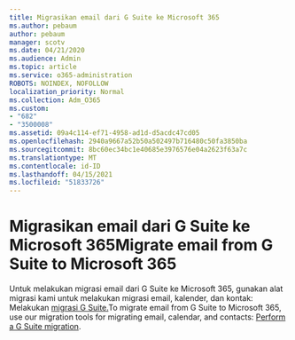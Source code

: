 ```yaml
---
title: Migrasikan email dari G Suite ke Microsoft 365
ms.author: pebaum
author: pebaum
manager: scotv
ms.date: 04/21/2020
ms.audience: Admin
ms.topic: article
ms.service: o365-administration
ROBOTS: NOINDEX, NOFOLLOW
localization_priority: Normal
ms.collection: Adm_O365
ms.custom:
- "682"
- "3500008"
ms.assetid: 09a4c114-ef71-4958-ad1d-d5acdc47cd05
ms.openlocfilehash: 2940a9667a52b50a502497b716480c50fa3850ba
ms.sourcegitcommit: 8bc60ec34bc1e40685e3976576e04a2623f63a7c
ms.translationtype: MT
ms.contentlocale: id-ID
ms.lasthandoff: 04/15/2021
ms.locfileid: "51833726"
---
```

# <a name="migrate-email-from-g-suite-to-microsoft-365"></a><span data-ttu-id="e9c92-102">Migrasikan email dari G Suite ke Microsoft 365</span><span class="sxs-lookup"><span data-stu-id="e9c92-102">Migrate email from G Suite to Microsoft 365</span></span>

<span data-ttu-id="e9c92-103">Untuk melakukan migrasi email dari G Suite ke Microsoft 365, gunakan alat migrasi kami untuk melakukan migrasi email, kalender, dan kontak: Melakukan [migrasi G Suite.](https://docs.microsoft.com/Exchange/mailbox-migration/perform-g-suite-migration)</span><span class="sxs-lookup"><span data-stu-id="e9c92-103">To migrate email from G Suite to Microsoft 365, use our migration tools for migrating email, calendar, and contacts: [Perform a G Suite migration](https://docs.microsoft.com/Exchange/mailbox-migration/perform-g-suite-migration).</span></span>
  